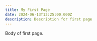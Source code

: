 ```yaml
---
title: My First Page
date: 2024-06-13T13:25:00.000Z
description: Description for first page
---
```

Body of first page.
